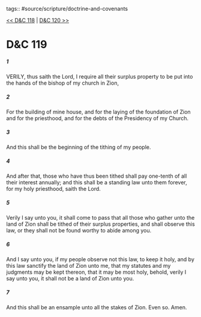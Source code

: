 tags:: #source/scripture/doctrine-and-covenants

[<< D&C 118](source/scripture/doctrine-and-covenants/D&C_118.md) | [D&C 120 >>](source/scripture/doctrine-and-covenants/D&C_120.md)

# D&C 119

##### 1

VERILY, thus saith the Lord, I require all their surplus property to be put into the hands of the bishop of my church in Zion,

##### 2

For the building of mine house, and for the laying of the foundation of Zion and for the priesthood, and for the debts of the Presidency of my Church.

##### 3

And this shall be the beginning of the tithing of my people.

##### 4

And after that, those who have thus been tithed shall pay one-tenth of all their interest annually; and this shall be a standing law unto them forever, for my holy priesthood, saith the Lord.

##### 5

Verily I say unto you, it shall come to pass that all those who gather unto the land of Zion shall be tithed of their surplus properties, and shall observe this law, or they shall not be found worthy to abide among you.

##### 6

And I say unto you, if my people observe not this law, to keep it holy, and by this law sanctify the land of Zion unto me, that my statutes and my judgments may be kept thereon, that it may be most holy, behold, verily I say unto you, it shall not be a land of Zion unto you.

##### 7

And this shall be an ensample unto all the stakes of Zion. Even so. Amen.
